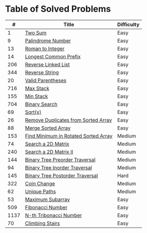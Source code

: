 # Table of Solved Problems

| #    | Title                                                        | Difficulty |
| ---- | ------------------------------------------------------------ | ---------- |
| 1    | [Two Sum](https://leetcode.com/problems/two-sum/)            | Easy       |
| 9    | [Palindrome Number](https://leetcode.com/problems/palindrome-number/) | Easy       |
| 13   | [Roman to Integer](https://leetcode.com/problems/roman-to-integer/) | Easy       |
| 14   | [Longest Common Prefix](https://leetcode.com/problems/longest-common-prefix/) | Easy       |
| 206  | [Reverse Linked List](https://leetcode.com/problems/reverse-linked-list/) | Easy       |
| 344  | [Reverse String](https://leetcode.com/problems/reverse-string/) | Easy       |
| 20   | [ Valid Parentheses](https://leetcode.com/problems/valid-parentheses/) | Easy       |
| 716  | [Max Stack](https://leetcode.com/articles/max-stack/)        | Easy       |
| 155  | [Min Stack](https://leetcode.com/problems/min-stack/)        | Easy       |
| 704  | [Binary Search](https://leetcode.com/problems/binary-search/) | Easy       |
| 69   | [Sqrt(x)](https://leetcode.com/problems/sqrtx/)              | Easy       |
| 26   | [Remove Duplicates from Sorted Array](https://leetcode.com/problems/remove-duplicates-from-sorted-array/) | Easy       |
| 88   | [Merge Sorted Array](https://leetcode.com/problems/merge-sorted-array/) | Easy       |
| 153  | [ Find Minimum in Rotated Sorted Array](https://leetcode.com/problems/find-minimum-in-rotated-sorted-array/) | Medium     |
| 74   | [Search a 2D Matrix](https://leetcode.com/problems/search-a-2d-matrix/) | Medium     |
| 240  | [Search a 2D Matrix II](https://leetcode.com/problems/search-a-2d-matrix-ii/) | Medium     |
| 144  | [Binary Tree Preorder Traversal](https://leetcode.com/problems/binary-tree-preorder-traversal/) | Medium     |
| 94   | [Binary Tree Inorder Traversal](https://leetcode.com/problems/binary-tree-inorder-traversal/) | Medium     |
| 145  | [Binary Tree Postorder Traversal](https://leetcode.com/problems/binary-tree-postorder-traversal/) | Hard       |
| 322  | [Coin Change](https://leetcode.com/problems/coin-change/)    | Medium     |
| 62   | [Unique Paths](https://leetcode.com/problems/unique-paths/)  | Medium     |
| 53   | [Maximum Subarray](https://leetcode.com/problems/maximum-subarray/) | Easy       |
| 509  | [Fibonacci Number](https://leetcode.com/problems/fibonacci-number/) | Easy       |
| 1137 | [N-th Tribonacci Number](https://leetcode.com/problems/n-th-tribonacci-number/) | Easy       |
| 70   | [Climbing Stairs](https://leetcode.com/problems/climbing-stairs/) | Easy       |





